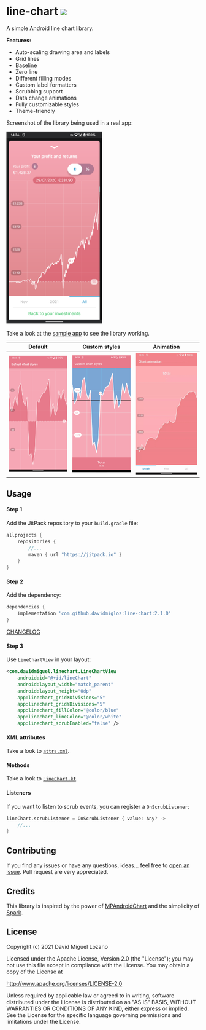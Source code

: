 # line-chart [![](https://jitpack.io/v/davidmigloz/line-chart.svg)](https://jitpack.io/#davidmigloz/line-chart)

A simple Android line chart library.

**Features:**
- Auto-scaling drawing area and labels
- Grid lines
- Baseline
- Zero line
- Different filling modes
- Custom label formatters
- Scrubbing support
- Data change animations
- Fully customizable styles
- Theme-friendly

Screenshot of the library being used in a real app:

<img src="doc/real.png" width="250" />

Take a look at the [sample app](https://github.com/davidmigloz/line-chart/tree/master/sample) to see the library working.

| Default                        | Custom styles                 | Animation                        |
|--------------------------------|-------------------------------|----------------------------------|
| <img src="doc/default.png" width="220" /> | <img src="doc/custom.png" width="220" /> | <img src="doc/animation.gif" width="220" /> |

## Usage

#### Step 1

Add the JitPack repository to your `build.gradle` file:

```gradle
allprojects {
	repositories {
		//...
		maven { url "https://jitpack.io" }
	}
}
```

#### Step 2

Add the dependency:

```gradle
dependencies {
	implementation 'com.github.davidmigloz:line-chart:2.1.0'
}
```

[CHANGELOG](https://github.com/davidmigloz/line-chart/blob/master/CHANGELOG.md)

#### Step 3

Use `LineChartView` in your layout:

```xml
<com.davidmiguel.linechart.LineChartView
    android:id="@+id/lineChart"
    android:layout_width="match_parent"
    android:layout_height="0dp"
    app:linechart_gridXDivisions="5"
    app:linechart_gridYDivisions="5"
    app:linechart_fillColor="@color/blue"
    app:linechart_lineColor="@color/white"
    app:linechart_scrubEnabled="false" />
```

#### XML attributes

Take a look to [`attrs.xml`](https://github.com/davidmigloz/line-chart/blob/master/linechart/src/main/res/values/attrs.xml).

#### Methods

Take a look to [`LineChart.kt`](https://github.com/davidmigloz/line-chart/blob/master/linechart/src/main/java/com/davidmiguel/linechart/LineChart.kt).

#### Listeners

If you want to listen to scrub events, you can register a `OnScrubListener`:

```kotlin
lineChart.scrubListener = OnScrubListener { value: Any? ->
    //...
}
```

## Contributing

If you find any issues or have any questions, ideas... feel free to [open an issue](https://github.com/davidmigloz/line-chart/issues/new).
Pull request are very appreciated.

## Credits

This library is inspired by the power of [MPAndroidChart](https://github.com/PhilJay/MPAndroidChart) and the simplicity of [Spark](https://github.com/robinhood/spark).

## License

Copyright (c) 2021 David Miguel Lozano

Licensed under the Apache License, Version 2.0 (the "License");
you may not use this file except in compliance with the License.
You may obtain a copy of the License at

http://www.apache.org/licenses/LICENSE-2.0

Unless required by applicable law or agreed to in writing, software
distributed under the License is distributed on an "AS IS" BASIS,
WITHOUT WARRANTIES OR CONDITIONS OF ANY KIND, either express or implied.
See the License for the specific language governing permissions and
limitations under the License.
